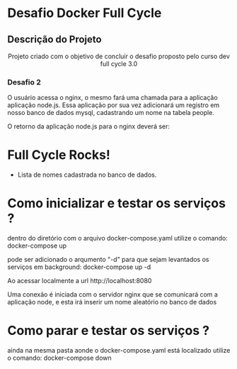 # Desafio Docker Full Cycle

## Descrição do Projeto
<p align="center">Projeto criado com o objetivo de concluir o desafio proposto pelo curso dev full cycle 3.0</p>

<h3>Desafio 2</h3>

O usuário acessa o nginx, o mesmo fará uma chamada para a aplicação aplicação node.js. Essa aplicação por sua vez adicionará um registro em nosso banco de dados mysql, cadastrando um nome na tabela people.

O retorno da aplicação node.js para o nginx deverá ser:

<h1>Full Cycle Rocks!</h1>

- Lista de nomes cadastrada no banco de dados.
# Como inicializar e testar os serviços ?
  dentro do diretório com o arquivo docker-compose.yaml utilize o comando:
    docker-compose up

  pode ser adicionado o arqumento "-d" para que sejam levantados os serviços em background:
    docker-compose up -d

  Ao acessar localmente a url
    http://localhost:8080

Uma conexão é iniciada com o servidor nginx que se comunicará com a aplicação node, e esta irá inserir um nome aleatório no banco de dados


# Como parar e testar os serviços ?
  ainda na mesma pasta aonde o docker-compose.yaml está localizado utilize o comando:
    docker-compose down